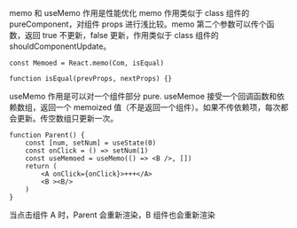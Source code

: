 <!--
 * @Description: 
 * @Author: liushuhao
 * @Date: 2021-02-04 15:20:04
 * @LastEditors: liushuhao
-->
memo 和 useMemo 作用是性能优化
memo 作用类似于 class 组件的 pureComponent，对组件 props 进行浅比较。memo 第二个参数可以传个函数，返回 true 不更新，false 更新，作用类似于 class 组件的 shouldComponentUpdate。
```
const Memoed = React.memo(Com, isEqual)

function isEqual(prevProps, nextProps) {}
```
useMemo 作用是可以对一个组件部分 pure. useMemoe 接受一个回调函数和依赖数组，返回一个 memoized 值（不是返回一个组件）。如果不传依赖项，每次都会更新。传空数组只更新一次。
```
function Parent() {
    const [num, setNum] = useState(0)
    const onClick = () => setNum(1)
    const useMemoed = useMemo(() => <B />, []) 
    return (
        <A onClick={onClick}>+++</A>
        <B ><B/>
    )
}
```
当点击组件 A 时，Parent 会重新渲染，B 组件也会重新渲染